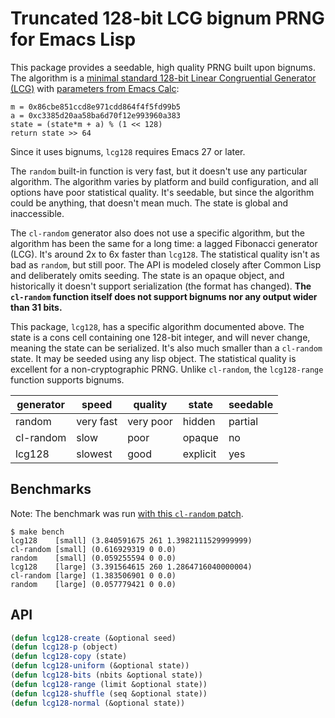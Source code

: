 # Truncated 128-bit LCG bignum PRNG for Emacs Lisp

This package provides a seedable, high quality PRNG built upon
bignums. The algorithm is a [minimal standard 128-bit Linear
Congruential Generator (LCG)][pcg] with [parameters from Emacs
Calc][lcg]:

    m = 0x86cbe851ccd8e971cdd864f4f5fd99b5
    a = 0xc3385d20aa58ba6d70f12e993960a383
    state = (state*m + a) % (1 << 128)
    return state >> 64

Since it uses bignums, `lcg128` requires Emacs 27 or later.

The `random` built-in function is very fast, but it doesn't use any
particular algorithm. The algorithm varies by platform and build
configuration, and all options have poor statistical quality. It's
seedable, but since the algorithm could be anything, that doesn't mean
much. The state is global and inaccessible.

The `cl-random` generator also does not use a specific algorithm, but
the algorithm has been the same for a long time: a lagged Fibonacci
generator (LCG). It's around 2x to 6x faster than `lcg128`. The
statistical quality isn't as bad as `random`, but still poor. The API
is modeled closely after Common Lisp and deliberately omits seeding.
The state is an opaque object, and historically it doesn't support
serialization (the format has changed). **The `cl-random` function
itself does not support bignums nor any output wider than 31 bits.**

This package, `lcg128`, has a specific algorithm documented above. The
state is a cons cell containing one 128-bit integer, and will never
change, meaning the state can be serialized. It's also much smaller
than a `cl-random` state. It may be seeded using any lisp object. The
statistical quality is excellent for a non-cryptographic PRNG. Unlike
`cl-random`, the `lcg128-range` function supports bignums.

| generator  | speed     | quality   | state    | seedable |
|------------|-----------|-----------|----------|----------|
| random     | very fast | very poor | hidden   | partial  |
| cl-random  | slow      | poor      | opaque   | no       |
| lcg128     | slowest   | good      | explicit | yes      |

## Benchmarks

Note: The benchmark was run [with this `cl-random` patch][patch].

    $ make bench
    lcg128    [small] (3.840591675 261 1.3982111529999999)
    cl-random [small] (0.616929319 0 0.0)
    random    [small] (0.059255594 0 0.0)
    lcg128    [large] (3.391564615 260 1.2864716040000004)
    cl-random [large] (1.383506901 0 0.0)
    random    [large] (0.057779421 0 0.0)

## API

```el
(defun lcg128-create (&optional seed)
(defun lcg128-p (object)
(defun lcg128-copy (state)
(defun lcg128-uniform (&optional state))
(defun lcg128-bits (nbits &optional state))
(defun lcg128-range (limit &optional state))
(defun lcg128-shuffle (seq &optional state))
(defun lcg128-normal (&optional state))
```


[lcg]: https://nullprogram.com/blog/2019/11/19/
[patch]: https://debbugs.gnu.org/cgi/bugreport.cgi?bug=38753
[pcg]: http://www.pcg-random.org/posts/does-it-beat-the-minimal-standard.html
[lcg]: https://en.wikipedia.org/wiki/Lagged_Fibonacci_generator
